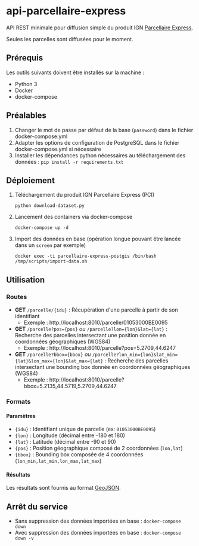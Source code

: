 # api-parcellaire-express

API REST minimale pour diffusion simple du produit IGN [Parcellaire Express](https://geoservices.ign.fr/ressources_documentaires/Espace_documentaire/PARCELLAIRE_CADASTRAL/Parcellaire_Express_PCI/DL_Parcellaire_Express_PCI.pdf).

Seules les parcelles sont diffusées pour le moment.

## Prérequis

Les outils suivants doivent être installés sur la machine :
* Python 3
* Docker
* docker-compose

## Préalables

1. Changer le mot de passe par défaut de la base (`password`) dans le fichier docker-compose.yml
2. Adapter les options de configuration de PostgreSQL dans le fichier docker-compose.yml si nécessaire
3. Installer les dépendances python nécessaires au téléchargement des données : `pip install -r requirements.txt`

## Déploiement

1. Téléchargement du produit IGN Parcellaire Express (PCI)

    `python download-dataset.py`

2. Lancement des containers via docker-compose

    `docker-compose up -d`

3. Import des données en base (opération longue pouvant être lancée dans un `screen` par exemple)

    `docker exec -ti parcellaire-express-postgis /bin/bash /tmp/scripts/import-data.sh`

## Utilisation

### Routes

* **GET** `/parcelle/{idu}` : Récupération d'une parcelle à partir de son identifiant
  * Exemple : http://localhost:8010/parcelle/01053000BE0095
* **GET** `/parcelle?pos={pos}` *ou* `/parcelle?lon={lon}&lat={lat}` : Recherche des parcelles intersectant une position donnée en coordonnées géographiques (WGS84)
  * Exemple : http://localhost:8010/parcelle?pos=5.2709,44.6247
* **GET** `/parcelle?bbox={bbox}` *ou* `/parcelle?lon_min={lon}&lat_min={lat}&lon_max={lon}&lat_max={lat}` : Recherche des parcelles intersectant une bounding box donnée en coordonnées géographiques (WGS84)
  * Exemple : http://localhost:8010/parcelle?bbox=5.2135,44.5719,5.2709,44.6247

### Formats

#### Paramètres

* `{idu}` : Identifiant unique de parcelle (ex: `01053000BE0095`)
* `{lon}` : Longitude (décimal entre -180 et 180)
* `{lat}` : Latitude (décimal entre -90 et 90)
* `{pos}` : Position géographique composé de 2 coordonnées (`lon,lat`)
* `{bbox}` : Bounding box composée de 4 coordonnées (`lon_min,lat_min,lon_max,lat_max`)

#### Résultats

Les résultats sont fournis au format [GeoJSON](https://fr.wikipedia.org/wiki/GeoJSON).

## Arrêt du service

* Sans suppression des données importées en base : `docker-compose down`
* Avec suppression des données importées en base : `docker-compose down -v`
